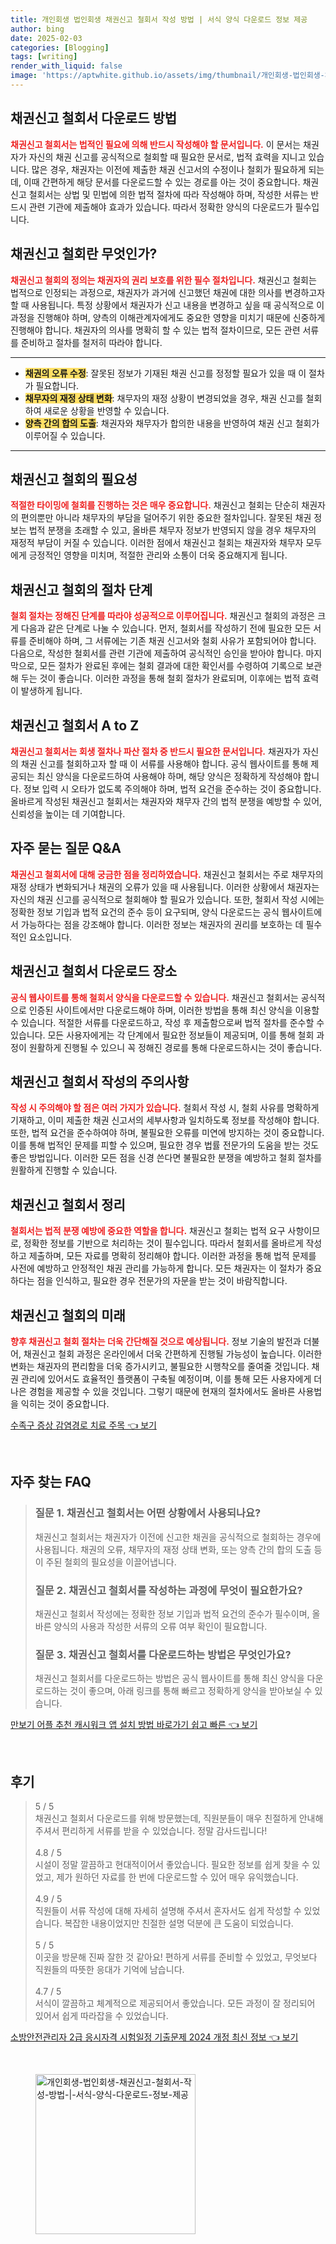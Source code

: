 ```yaml
---
title: 개인회생 법인회생 채권신고 철회서 작성 방법 | 서식 양식 다운로드 정보 제공
author: bing
date: 2025-02-03
categories: [Blogging]
tags: [writing]
render_with_liquid: false
image: 'https://aptwhite.github.io/assets/img/thumbnail/개인회생-법인회생-채권신고-철회서-작성-방법-|-서식-양식-다운로드-정보-제공.webp'
---
```



<h2 id='채권신고_철회서_PC_버전_다운로드'>채권신고 철회서 다운로드 방법</h2>

<p><b><span style="color: #ee2323;">채권신고 철회서는 법적인 필요에 의해 반드시 작성해야 할 문서입니다.</span></b> 이 문서는 채권자가 자신의 채권 신고를 공식적으로 철회할 때 필요한 문서로, 법적 효력을 지니고 있습니다. 많은 경우, 채권자는 이전에 제출한 채권 신고서의 수정이나 철회가 필요하게 되는데, 이때 간편하게 해당 문서를 다운로드할 수 있는 경로를 아는 것이 중요합니다. 채권신고 철회서는 상법 및 민법에 의한 법적 절차에 따라 작성해야 하며, 작성한 서류는 반드시 관련 기관에 제출해야 효과가 있습니다. 따라서 정확한 양식의 다운로드가 필수입니다.</p>

<h2 id='채권신고_철회의_정의'>채권신고 철회란 무엇인가?</h2>

<p><b><span style="color: #ee2323;">채권신고 철회의 정의는 채권자의 권리 보호를 위한 필수 절차입니다.</span></b> 채권신고 철회는 법적으로 인정되는 과정으로, 채권자가 과거에 신고했던 채권에 대한 의사를 변경하고자 할 때 사용됩니다. 특정 상황에서 채권자가 신고 내용을 변경하고 싶을 때 공식적으로 이 과정을 진행해야 하며, 양측의 이해관계자에게도 중요한 영향을 미치기 때문에 신중하게 진행해야 합니다. 채권자의 의사를 명확히 할 수 있는 법적 절차이므로, 모든 관련 서류를 준비하고 절차를 철저히 따라야 합니다.</p>

<hr />

<ul>
    <li><b><span style="background-color: #ffe066;">채권의 오류 수정</span></b>: 잘못된 정보가 기재된 채권 신고를 정정할 필요가 있을 때 이 절차가 필요합니다.</li>
    <li><b><span style="background-color: #ffe066;">채무자의 재정 상태 변화</span></b>: 채무자의 재정 상황이 변경되었을 경우, 채권 신고를 철회하여 새로운 상황을 반영할 수 있습니다.</li>
    <li><b><span style="background-color: #ffe066;">양측 간의 합의 도출</span></b>: 채권자와 채무자가 합의한 내용을 반영하여 채권 신고 철회가 이루어질 수 있습니다.</li>
</ul>

<hr />

<h2 id='채권신고_철회의_필요성'>채권신고 철회의 필요성</h2>

<p><b><span style="color: #ee2323;">적절한 타이밍에 철회를 진행하는 것은 매우 중요합니다.</span></b> 채권신고 철회는 단순히 채권자의 편의뿐만 아니라 채무자의 부담을 덜어주기 위한 중요한 절차입니다. 잘못된 채권 정보는 법적 분쟁을 초래할 수 있고, 올바른 채무자 정보가 반영되지 않을 경우 채무자의 재정적 부담이 커질 수 있습니다. 이러한 점에서 채권신고 철회는 채권자와 채무자 모두에게 긍정적인 영향을 미치며, 적절한 관리와 소통이 더욱 중요해지게 됩니다.</p>

<h2 id='채권신고_철회의_절차'>채권신고 철회의 절차 단계</h2>

<p><b><span style="color: #ee2323;">철회 절차는 정해진 단계를 따라야 성공적으로 이루어집니다.</span></b> 채권신고 철회의 과정은 크게 다음과 같은 단계로 나눌 수 있습니다. 먼저, 철회서를 작성하기 전에 필요한 모든 서류를 준비해야 하며, 그 서류에는 기존 채권 신고서와 철회 사유가 포함되어야 합니다. 다음으로, 작성한 철회서를 관련 기관에 제출하여 공식적인 승인을 받아야 합니다. 마지막으로, 모든 절차가 완료된 후에는 철회 결과에 대한 확인서를 수령하여 기록으로 보관해 두는 것이 좋습니다. 이러한 과정을 통해 철회 절차가 완료되며, 이후에는 법적 효력이 발생하게 됩니다.</p>

<h2 id='채권신고_철회서_A_to_Z'>채권신고 철회서 A to Z</h2>

<p><b><span style="color: #ee2323;">채권신고 철회서는 회생 절차나 파산 절차 중 반드시 필요한 문서입니다.</span></b> 채권자가 자신의 채권 신고를 철회하고자 할 때 이 서류를 사용해야 합니다. 공식 웹사이트를 통해 제공되는 최신 양식을 다운로드하여 사용해야 하며, 해당 양식은 정확하게 작성해야 합니다. 정보 입력 시 오타가 없도록 주의해야 하며, 법적 요건을 준수하는 것이 중요합니다. 올바르게 작성된 채권신고 철회서는 채권자와 채무자 간의 법적 분쟁을 예방할 수 있어, 신뢰성을 높이는 데 기여합니다.</p>

<h2 id='자주_묻는_질문'>자주 묻는 질문 Q&A</h2>

<p><b><span style="color: #ee2323;">채권신고 철회서에 대해 궁금한 점을 정리하였습니다.</span></b> 채권신고 철회서는 주로 채무자의 재정 상태가 변화되거나 채권의 오류가 있을 때 사용됩니다. 이러한 상황에서 채권자는 자신의 채권 신고를 공식적으로 철회해야 할 필요가 있습니다. 또한, 철회서 작성 시에는 정확한 정보 기입과 법적 요건의 준수 등이 요구되며, 양식 다운로드는 공식 웹사이트에서 가능하다는 점을 강조해야 합니다. 이러한 정보는 채권자의 권리를 보호하는 데 필수적인 요소입니다.</p>

<h2 id='채권신고_철회서_다운로드_장소'>채권신고 철회서 다운로드 장소</h2>

<p><b><span style="color: #ee2323;">공식 웹사이트를 통해 철회서 양식을 다운로드할 수 있습니다.</span></b> 채권신고 철회서는 공식적으로 인증된 사이트에서만 다운로드해야 하며, 이러한 방법을 통해 최신 양식을 이용할 수 있습니다. 적절한 서류를 다운로드하고, 작성 후 제출함으로써 법적 절차를 준수할 수 있습니다. 모든 사용자에게는 각 단계에서 필요한 정보들이 제공되며, 이를 통해 철회 과정이 원활하게 진행될 수 있으니 꼭 정해진 경로를 통해 다운로드하시는 것이 좋습니다.</p>

<h2 id='채권신고_철회서_작성의_주의사항'>채권신고 철회서 작성의 주의사항</h2>

<p><b><span style="color: #ee2323;">작성 시 주의해야 할 점은 여러 가지가 있습니다.</span></b> 철회서 작성 시, 철회 사유를 명확하게 기재하고, 이미 제출한 채권 신고서의 세부사항과 일치하도록 정보를 작성해야 합니다. 또한, 법적 요건을 준수하여야 하며, 불필요한 오류를 미연에 방지하는 것이 중요합니다. 이를 통해 법적인 문제를 피할 수 있으며, 필요한 경우 법률 전문가의 도움을 받는 것도 좋은 방법입니다. 이러한 모든 점을 신경 쓴다면 불필요한 분쟁을 예방하고 철회 절차를 원활하게 진행할 수 있습니다.</p>

<h2 id='채권신고_철회서_정리'>채권신고 철회서 정리</h2>

<p><b><span style="color: #ee2323;">철회서는 법적 분쟁 예방에 중요한 역할을 합니다.</span></b> 채권신고 철회는 법적 요구 사항이므로, 정확한 정보를 기반으로 처리하는 것이 필수입니다. 따라서 철회서를 올바르게 작성하고 제출하며, 모든 자료를 명확히 정리해야 합니다. 이러한 과정을 통해 법적 문제를 사전에 예방하고 안정적인 채권 관리를 가능하게 합니다. 모든 채권자는 이 절차가 중요하다는 점을 인식하고, 필요한 경우 전문가의 자문을 받는 것이 바람직합니다.</p>

<h2 id='채권신고_철회의_미래'>채권신고 철회의 미래</h2>

<p><b><span style="color: #ee2323;">향후 채권신고 철회 절차는 더욱 간단해질 것으로 예상됩니다.</span></b> 정보 기술의 발전과 더불어, 채권신고 철회 과정은 온라인에서 더욱 간편하게 진행될 가능성이 높습니다. 이러한 변화는 채권자의 편리함을 더욱 증가시키고, 불필요한 시행착오를 줄여줄 것입니다. 채권 관리에 있어서도 효율적인 플랫폼이 구축될 예정이며, 이를 통해 모든 사용자에게 더 나은 경험을 제공할 수 있을 것입니다. 그렇기 때문에 현재의 절차에서도 올바른 사용법을 익히는 것이 중요합니다.</p>


<p><a class="click-button" title="수족구 증상 감염경로 치료 주목" href="https://aptwhite.github.io/posts/%EC%88%98%EC%A1%B1%EA%B5%AC-%EC%A6%9D%EC%83%81-%EA%B0%90%EC%97%BC%EA%B2%BD%EB%A1%9C-%EC%B9%98%EB%A3%8C-%EC%A3%BC%EB%AA%A9/" rel="dofollow">수족구 증상 감염경로 치료 주목 👈 보기</a></p><br>
<h2 id='자주_찾는_FAQ'>자주 찾는 FAQ</h2>
<div itemscope="" itemtype="https://schema.org/FAQPage"> 
<blockquote> 
<div itemscope="" itemprop="mainEntity" itemtype="https://schema.org/Question"> 
<h3 itemprop="name">질문 1. 채권신고 철회서는 어떤 상황에서 사용되나요?</h3> 
<div itemscope="" itemprop="acceptedAnswer" itemtype="https://schema.org/Answer"> 
<span itemprop="text"> 
<p>채권신고 철회서는 채권자가 이전에 신고한 채권을 공식적으로 철회하는 경우에 사용됩니다. 채권의 오류, 채무자의 재정 상태 변화, 또는 양측 간의 합의 도출 등이 주된 철회의 필요성을 이끌어냅니다.</p> 
</span> 
</div> 
</div> 

<div itemscope="" itemprop="mainEntity" itemtype="https://schema.org/Question"> 
<h3 itemprop="name">질문 2. 채권신고 철회서를 작성하는 과정에 무엇이 필요한가요?</h3> 
<div itemscope="" itemprop="acceptedAnswer" itemtype="https://schema.org/Answer"> 
<span itemprop="text"> 
<p>채권신고 철회서 작성에는 정확한 정보 기입과 법적 요건의 준수가 필수이며, 올바른 양식의 사용과 작성한 서류의 오류 여부 확인이 필요합니다.</p> 
</span> 
</div> 
</div> 

<div itemscope="" itemprop="mainEntity" itemtype="https://schema.org/Question"> 
<h3 itemprop="name">질문 3. 채권신고 철회서를 다운로드하는 방법은 무엇인가요?</h3> 
<div itemscope="" itemprop="acceptedAnswer" itemtype="https://schema.org/Answer"> 
<span itemprop="text"> 
<p>채권신고 철회서를 다운로드하는 방법은 공식 웹사이트를 통해 최신 양식을 다운로드하는 것이 좋으며, 아래 링크를 통해 빠르고 정확하게 양식을 받아보실 수 있습니다.</p> 
</span> 
</div> 
</div> 

</blockquote> 
</div>
<p><a class="click-button" title="만보기 어플 추천 캐시워크 앱 설치 방법 바로가기 쉽고 빠른" href="https://aptwhite.github.io/posts/%EB%A7%8C%EB%B3%B4%EA%B8%B0-%EC%96%B4%ED%94%8C-%EC%B6%94%EC%B2%9C-%EC%BA%90%EC%8B%9C%EC%9B%8C%ED%81%AC-%EC%95%B1-%EC%84%A4%EC%B9%98-%EB%B0%A9%EB%B2%95-%EB%B0%94%EB%A1%9C%EA%B0%80%EA%B8%B0-%EC%89%BD%EA%B3%A0-%EB%B9%A0%EB%A5%B8/" rel="dofollow">만보기 어플 추천 캐시워크 앱 설치 방법 바로가기 쉽고 빠른 👈 보기</a></p><br>
<h2 id='후기'>후기</h2>
<div itemscope itemtype="https://schema.org/Product">
  <blockquote>
  <div itemprop="review" itemscope itemtype="https://schema.org/Review">
      <div itemprop="reviewRating" itemscope itemtype="https://schema.org/Rating"> <span itemprop="ratingValue">5</span> / <span itemprop="bestRating">5</span> </div>
      <span itemprop="reviewBody">채권신고 철회서 다운로드를 위해 방문했는데, 직원분들이 매우 친절하게 안내해주셔서 편리하게 서류를 받을 수 있었습니다. 정말 감사드립니다!</span>
  </div>
  <br>
  <div itemprop="review" itemscope itemtype="https://schema.org/Review">
      <div itemprop="reviewRating" itemscope itemtype="https://schema.org/Rating"> <span itemprop="ratingValue">4.8</span> / <span itemprop="bestRating">5</span> </div>
      <span itemprop="reviewBody">시설이 정말 깔끔하고 현대적이어서 좋았습니다. 필요한 정보를 쉽게 찾을 수 있었고, 제가 원하던 자료를 한 번에 다운로드할 수 있어 매우 유익했습니다.</span>
  </div>
  <br>
  <div itemprop="review" itemscope itemtype="https://schema.org/Review">
      <div itemprop="reviewRating" itemscope itemtype="https://schema.org/Rating"> <span itemprop="ratingValue">4.9</span> / <span itemprop="bestRating">5</span> </div>
      <span itemprop="reviewBody">직원들이 서류 작성에 대해 자세히 설명해 주셔서 혼자서도 쉽게 작성할 수 있었습니다. 복잡한 내용이었지만 친절한 설명 덕분에 큰 도움이 되었습니다.</span>
  </div>
  <br>
  <div itemprop="review" itemscope itemtype="https://schema.org/Review">
      <div itemprop="reviewRating" itemscope itemtype="https://schema.org/Rating"> <span itemprop="ratingValue">5</span> / <span itemprop="bestRating">5</span> </div>
      <span itemprop="reviewBody">이곳을 방문해 진짜 잘한 것 같아요! 편하게 서류를 준비할 수 있었고, 무엇보다 직원들의 따뜻한 응대가 기억에 남습니다.</span>
  </div>
  <br>
  <div itemprop="review" itemscope itemtype="https://schema.org/Review">
      <div itemprop="reviewRating" itemscope itemtype="https://schema.org/Rating"> <span itemprop="ratingValue">4.7</span> / <span itemprop="bestRating">5</span> </div>
      <span itemprop="reviewBody">서식이 깔끔하고 체계적으로 제공되어서 좋았습니다. 모든 과정이 잘 정리되어 있어서 쉽게 따라잡을 수 있었습니다.</span>
  </div>
  </blockquote>
</div>
<p><a class="click-button" title="소방안전관리자 2급 응시자격 시험일정 기출문제 2024 개정 최신 정보" href="https://aptwhite.github.io/posts/%EC%86%8C%EB%B0%A9%EC%95%88%EC%A0%84%EA%B4%80%EB%A6%AC%EC%9E%90-2%EA%B8%89-%EC%9D%91%EC%8B%9C%EC%9E%90%EA%B2%A9-%EC%8B%9C%ED%97%98%EC%9D%BC%EC%A0%95-%EA%B8%B0%EC%B6%9C%EB%AC%B8%EC%A0%9C-2024-%EA%B0%9C%EC%A0%95-%EC%B5%9C%EC%8B%A0-%EC%A0%95%EB%B3%B4/" rel="dofollow">소방안전관리자 2급 응시자격 시험일정 기출문제 2024 개정 최신 정보 👈 보기</a></p><br>
<figure class="image"><img src="https://aptwhite.github.io/assets/img/thumbnail/개인회생-법인회생-채권신고-철회서-작성-방법-|-서식-양식-다운로드-정보-제공.webp" alt="개인회생-법인회생-채권신고-철회서-작성-방법-|-서식-양식-다운로드-정보-제공" width="256" height="256"></figure>